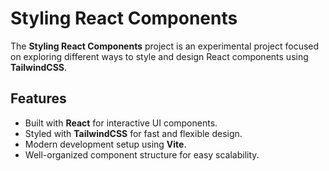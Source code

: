 # Styling React Components

The **Styling React Components** project is an experimental project focused on exploring different ways to style and design React components using **TailwindCSS**.

## Features
- Built with **React** for interactive UI components.
- Styled with **TailwindCSS** for fast and flexible design.
- Modern development setup using **Vite**.
- Well-organized component structure for easy scalability.
 
